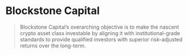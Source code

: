<a name="readme-top"></a>

<!-- PROJECT LOGO -->
# Blockstone Capital

> Blockstone Capital’s overarching objective is to make the nascent crypto asset class investable by aligning it with institutional-grade standards to provide qualified investors with superior risk-adjusted returns over the long-term.
